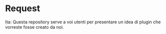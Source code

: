# Request
Ita: Questa repository serve a voi utenti per presentare un idea di plugin che vorreste fosse creato da noi.
